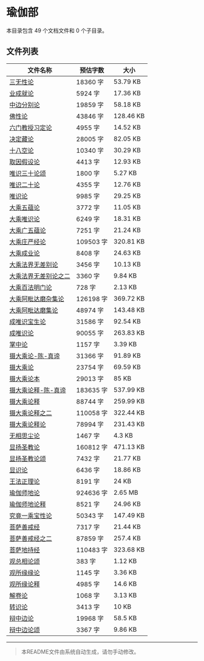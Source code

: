 # 瑜伽部

本目录包含 49 个文档文件和 0 个子目录。

## 文件列表

| 文件名称 | 预估字数 | 大小 |
|---------|---------|------|
| [三无性论](佛藏/大藏经/论藏/瑜伽部/三无性论.md) | 18360 字 | 53.79 KB |
| [业成就论](佛藏/大藏经/论藏/瑜伽部/业成就论.md) | 5924 字 | 17.36 KB |
| [中边分别论](佛藏/大藏经/论藏/瑜伽部/中边分别论.md) | 19859 字 | 58.18 KB |
| [佛性论](佛藏/大藏经/论藏/瑜伽部/佛性论.md) | 43846 字 | 128.46 KB |
| [六门教授习定论](佛藏/大藏经/论藏/瑜伽部/六门教授习定论.md) | 4955 字 | 14.52 KB |
| [决定藏论](佛藏/大藏经/论藏/瑜伽部/决定藏论.md) | 28005 字 | 82.05 KB |
| [十八空论](佛藏/大藏经/论藏/瑜伽部/十八空论.md) | 10340 字 | 30.29 KB |
| [取因假设论](佛藏/大藏经/论藏/瑜伽部/取因假设论.md) | 4413 字 | 12.93 KB |
| [唯识三十论颂](佛藏/大藏经/论藏/瑜伽部/唯识三十论颂.md) | 1800 字 | 5.27 KB |
| [唯识二十论](佛藏/大藏经/论藏/瑜伽部/唯识二十论.md) | 4355 字 | 12.76 KB |
| [唯识论](佛藏/大藏经/论藏/瑜伽部/唯识论.md) | 9985 字 | 29.25 KB |
| [大乘五蕴论](佛藏/大藏经/论藏/瑜伽部/大乘五蕴论.md) | 3772 字 | 11.05 KB |
| [大乘唯识论](佛藏/大藏经/论藏/瑜伽部/大乘唯识论.md) | 6249 字 | 18.31 KB |
| [大乘广五蕴论](佛藏/大藏经/论藏/瑜伽部/大乘广五蕴论.md) | 7251 字 | 21.24 KB |
| [大乘庄严经论](佛藏/大藏经/论藏/瑜伽部/大乘庄严经论.md) | 109503 字 | 320.81 KB |
| [大乘成业论](佛藏/大藏经/论藏/瑜伽部/大乘成业论.md) | 8408 字 | 24.63 KB |
| [大乘法界无差别论](佛藏/大藏经/论藏/瑜伽部/大乘法界无差别论.md) | 3456 字 | 10.13 KB |
| [大乘法界无差别论之二](佛藏/大藏经/论藏/瑜伽部/大乘法界无差别论之二.md) | 3360 字 | 9.84 KB |
| [大乘百法明门论](佛藏/大藏经/论藏/瑜伽部/大乘百法明门论.md) | 728 字 | 2.13 KB |
| [大乘阿毗达磨杂集论](佛藏/大藏经/论藏/瑜伽部/大乘阿毗达磨杂集论.md) | 126198 字 | 369.72 KB |
| [大乘阿毗达磨集论](佛藏/大藏经/论藏/瑜伽部/大乘阿毗达磨集论.md) | 48974 字 | 143.48 KB |
| [成唯识宝生论](佛藏/大藏经/论藏/瑜伽部/成唯识宝生论.md) | 31586 字 | 92.54 KB |
| [成唯识论](佛藏/大藏经/论藏/瑜伽部/成唯识论.md) | 90055 字 | 263.83 KB |
| [掌中论](佛藏/大藏经/论藏/瑜伽部/掌中论.md) | 1157 字 | 3.39 KB |
| [摄大乘论-陈-真谛](佛藏/大藏经/论藏/瑜伽部/摄大乘论-陈-真谛.md) | 31366 字 | 91.89 KB |
| [摄大乘论](佛藏/大藏经/论藏/瑜伽部/摄大乘论.md) | 23754 字 | 69.59 KB |
| [摄大乘论本](佛藏/大藏经/论藏/瑜伽部/摄大乘论本.md) | 29013 字 | 85 KB |
| [摄大乘论释-陈-真谛](佛藏/大藏经/论藏/瑜伽部/摄大乘论释-陈-真谛.md) | 183635 字 | 537.99 KB |
| [摄大乘论释](佛藏/大藏经/论藏/瑜伽部/摄大乘论释.md) | 88744 字 | 259.99 KB |
| [摄大乘论释之二](佛藏/大藏经/论藏/瑜伽部/摄大乘论释之二.md) | 110058 字 | 322.44 KB |
| [摄大乘论释论](佛藏/大藏经/论藏/瑜伽部/摄大乘论释论.md) | 78994 字 | 231.43 KB |
| [无相思尘论](佛藏/大藏经/论藏/瑜伽部/无相思尘论.md) | 1467 字 | 4.3 KB |
| [显扬圣教论](佛藏/大藏经/论藏/瑜伽部/显扬圣教论.md) | 160812 字 | 471.13 KB |
| [显扬圣教论颂](佛藏/大藏经/论藏/瑜伽部/显扬圣教论颂.md) | 7432 字 | 21.77 KB |
| [显识论](佛藏/大藏经/论藏/瑜伽部/显识论.md) | 6436 字 | 18.86 KB |
| [王法正理论](佛藏/大藏经/论藏/瑜伽部/王法正理论.md) | 8191 字 | 24 KB |
| [瑜伽师地论](佛藏/大藏经/论藏/瑜伽部/瑜伽师地论.md) | 924636 字 | 2.65 MB |
| [瑜伽师地论释](佛藏/大藏经/论藏/瑜伽部/瑜伽师地论释.md) | 8521 字 | 24.96 KB |
| [究竟一乘宝性论](佛藏/大藏经/论藏/瑜伽部/究竟一乘宝性论.md) | 50343 字 | 147.49 KB |
| [菩萨善戒经](佛藏/大藏经/论藏/瑜伽部/菩萨善戒经.md) | 7317 字 | 21.44 KB |
| [菩萨善戒经之二](佛藏/大藏经/论藏/瑜伽部/菩萨善戒经之二.md) | 87859 字 | 257.4 KB |
| [菩萨地持经](佛藏/大藏经/论藏/瑜伽部/菩萨地持经.md) | 110483 字 | 323.68 KB |
| [观总相论颂](佛藏/大藏经/论藏/瑜伽部/观总相论颂.md) | 383 字 | 1.12 KB |
| [观所缘缘论](佛藏/大藏经/论藏/瑜伽部/观所缘缘论.md) | 1145 字 | 3.36 KB |
| [观所缘论释](佛藏/大藏经/论藏/瑜伽部/观所缘论释.md) | 4985 字 | 14.6 KB |
| [解卷论](佛藏/大藏经/论藏/瑜伽部/解卷论.md) | 1068 字 | 3.13 KB |
| [转识论](佛藏/大藏经/论藏/瑜伽部/转识论.md) | 3413 字 | 10 KB |
| [辩中边论](佛藏/大藏经/论藏/瑜伽部/辩中边论.md) | 19968 字 | 58.5 KB |
| [辩中边论颂](佛藏/大藏经/论藏/瑜伽部/辩中边论颂.md) | 3367 字 | 9.86 KB |

---

> 本README文件由系统自动生成，请勿手动修改。
